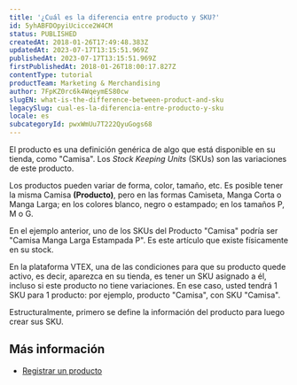 ```yaml
---
title: '¿Cuál es la diferencia entre producto y SKU?'
id: 5yhABFDOpyiUcicce2W4CM
status: PUBLISHED
createdAt: 2018-01-26T17:49:48.383Z
updatedAt: 2023-07-17T13:15:51.969Z
publishedAt: 2023-07-17T13:15:51.969Z
firstPublishedAt: 2018-01-26T18:00:17.827Z
contentType: tutorial
productTeam: Marketing & Merchandising
author: 7FpKZ0rc6k4WqeymES80cw
slugEN: what-is-the-difference-between-product-and-sku
legacySlug: cual-es-la-diferencia-entre-producto-y-sku
locale: es
subcategoryId: pwxWmUu7T222QyuGogs68
---
```


El producto es una definición genérica de algo que está disponible en su tienda, como "Camisa". Los *Stock Keeping Units* (SKUs) son las variaciones de este producto.

Los productos pueden variar de forma, color, tamaño, etc. Es posible tener la misma Camisa __(Producto)__, pero en las formas Camiseta, Manga Corta o Manga Larga; en los colores blanco, negro o estampado; en los tamaños P, M o G.

En el ejemplo anterior, uno de los SKUs del Producto "Camisa" podría ser "Camisa Manga Larga Estampada P". Es este artículo que existe físicamente en su stock.

En la plataforma VTEX, una de las condiciones para que su producto quede activo, es decir, aparezca en su tienda, es tener un SKU asignado a él, incluso si este producto no tiene variaciones. En ese caso, usted tendrá 1 SKU para 1 producto: por ejemplo, producto "Camisa", con SKU "Camisa".

Estructuralmente, primero se define la información del producto para luego crear sus SKU.

## Más información

- [Registrar un producto](/es/tutorial/registrar-productos--tutorials_2567)

